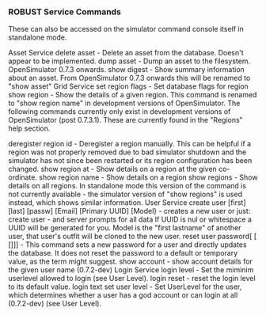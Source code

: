 ### ROBUST Service Commands
These can also be accessed on the simulator command console itself in standalone mode.

Asset Service
delete asset <ID> - Delete an asset from the database. Doesn't appear to be implemented.
dump asset <ID> - Dump an asset to the filesystem. OpenSimulator 0.7.3 onwards.
show digest <ID> - Show summary information about an asset. From OpenSimulator 0.7.3 onwards this will be renamed to "show asset"
Grid Service
set region flags <Region name> <flags> - Set database flags for region
show region <Region name> - Show the details of a given region. This command is renamed to "show region name" in development versions of OpenSimulator.
The following commands currently only exist in development versions of OpenSimulator (post 0.7.3.1). These are currently found in the "Regions" help section.

deregister region id <Region UUID> - Deregister a region manually. This can be helpful if a region was not properly removed due to bad simulator shutdown and the simulator has not since been restarted or its region configuration has been changed.
show region at <x-coord> <y-coord> - Show details on a region at the given co-ordinate.
show region name <Region name> - Show details on a region
show regions - Show details on all regions. In standalone mode this version of the command is not currently available - the simulator version of "show regions" is used instead, which shows similar information.
User Service
create user [first] [last] [passw] [Email] [Primary UUID] [Model} - creates a new user
or just: create user - and server prompts for all data
If UUID is nul or whitespace a UUID will be generated for you.
Model is the "first lastname" of another user, that user's outfit will be cloned to the new user.
reset user password[<firstname> [<lastname> [<password>]]] - This command sets a new password for a user and directly updates the database. It does not reset the password to a default or temporary value, as the term might suggest.
show account <firstname> <lastname> - show account details for the given user name (0.7.2-dev)
Login Service
login level <value> - Set the miminim userlevel allowed to login (see User Level).
login reset - reset the login level to its default value.
login text <text to print during the login>
set user level <firstname> <lastname> <level> - Set UserLevel for the user, which determines whether a user has a god account or can login at all (0.7.2-dev) (see User Level).
